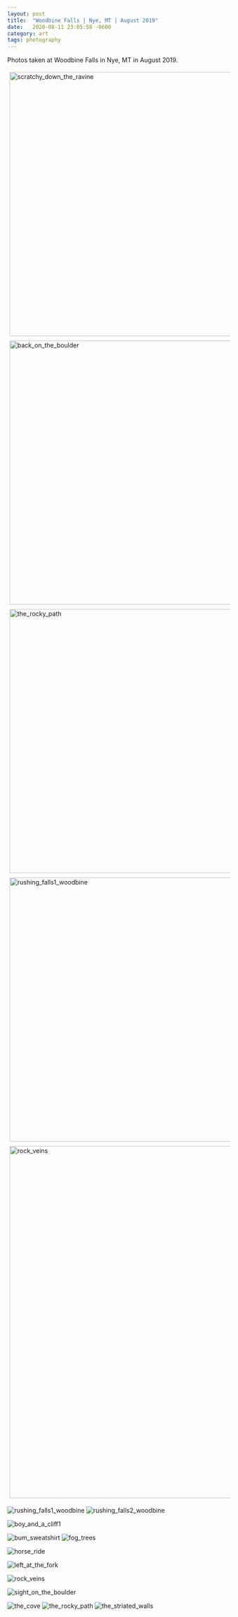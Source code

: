```yaml
---
layout: post
title:  "Woodbine Falls | Nye, MT | August 2019"
date:   2020-08-11 23:05:58 -0600
category: art
tags: photography
---
```


Photos taken at Woodbine Falls in Nye, MT in August 2019.

<img src="/photos/scratchy_down_the_ravine.jpg" alt="scratchy_down_the_ravine" height="600" style="padding:5px"/>
<!-- ![back_on_the_boulder](/photos/back_on_the_boulder.jpg) -->
<img src="/photos/back_on_the_boulder.jpg" alt="back_on_the_boulder" width="600" style="padding:5px"/>

<img src="/photos/the_rocky_path.jpg" alt="the_rocky_path" width="600" style="padding:5px"/>
<img src="/photos/rushing_falls1_woodbine.jpg" alt="rushing_falls1_woodbine" height="600" style="padding:5px"/>

<img src="/photos/rock_veins.jpg" alt="rock_veins" width="800" style="padding:5px"/>









![rushing_falls1_woodbine](/photos/rushing_falls1_woodbine.jpg)
![rushing_falls2_woodbine](/photos/rushing_falls2_woodbine.jpg)

![boy_and_a_cliff1](/photos/boy_and_a_cliff1.jpg)



![bum_sweatshirt](/photos/bum_sweatshirt.jpg)
![fog_trees](/photos/fog_trees.jpg)

![horse_ride](/photos/horse_ride.jpg)

![left_at_the_fork](/photos/left_at_the_fork.jpg)

![rock_veins](/photos/rock_veins.jpg)


![sight_on_the_boulder](/photos/sight_on_the_boulder.jpg)

![the_cove](/photos/the_cove.jpg)
![the_rocky_path](/photos/the_rocky_path.jpg)
![the_striated_walls](/photos/the_striated_walls.jpg)
<!-- ![warming_up](/photos/warming_up.jpg) -->
